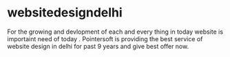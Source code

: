 # websitedesigndelhi
For the growing and devlopment of each and every thing in today website is importaint need of today . Pointersoft   is providing the best service of website design in delhi for past 9 years and give best offer now.
